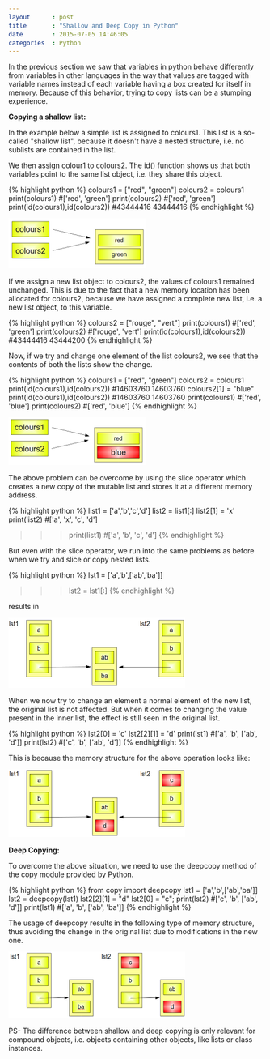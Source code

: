 ```yaml
---
layout      : post
title       : "Shallow and Deep Copy in Python"
date        : 2015-07-05 14:46:05
categories  : Python
---
```


In the previous section we saw that variables in python behave differently from variables in other languages in the way that values are tagged with variable names instead of each variable having a box created for itself in memory. Because of this behavior, trying to copy lists can be a stumping experience.

**Copying a shallow list:**

In the example below a simple list is assigned to colours1. This list is a so-called "shallow list", because it doesn't have a nested structure, i.e. no sublists are contained in the list. 

We then assign colour1 to colours2. The id() function shows us that both variables point to the same list object, i.e. they share this object.

{% highlight python %}
colours1 = ["red", "green"]
colours2 = colours1
print(colours1) #['red', 'green']
print(colours2) #['red', 'green']
print(id(colours1),id(colours2)) #43444416 43444416
{% endhighlight %}

![Two lists with the same content](/resources/same_content_list.png)


If we assign a new list object to colours2, the values of colours1 remained unchanged. This is due to the fact that a new memory location has been allocated for colours2, because we have assigned a complete new list, i.e. a new list object, to this variable.

{% highlight python %}
colours2 = ["rouge", "vert"]
print(colours1) #['red', 'green']
print(colours2) #['rouge', 'vert']
print(id(colours1),id(colours2)) #43444416 43444200
{% endhighlight %}

Now, if we try and change one element of the list colours2, we see that the contents of both the lists show the change. 

{% highlight python %}
colours1 = ["red", "green"]
colours2 = colours1
print(id(colours1),id(colours2)) #14603760 14603760
colours2[1] = "blue"
print(id(colours1),id(colours2)) #14603760 14603760
print(colours1) #['red', 'blue']
print(colours2) #['red', 'blue']
{% endhighlight %}

![Two lists with the same content and one element replaced](/resources/deep_copy_2.png)


The above problem can be overcome by using the slice operator which creates a new copy of the mutable list and stores it at a different memory address. 

{% highlight python %}
list1 = ['a','b','c','d']
list2 = list1[:]
list2[1] = 'x'
print(list2) #['a', 'x', 'c', 'd']
>>> print(list1) #['a', 'b', 'c', 'd']
{% endhighlight %}

But even with the slice operator, we run into the same problems as before when we try and slice or copy nested lists.

{% highlight python %}
lst1 = ['a','b',['ab','ba']]
>>> lst2 = lst1[:]
{% endhighlight %}

results in

![Slicing nested lists](/resources/deep_copy_3.png)

When we now try to change an element a normal element of the new list, the original list is not affected. But when it comes to changing the value present in the inner list, the effect is still seen in the original list.

{% highlight python %}
lst2[0] = 'c'
lst2[2][1] = 'd'
print(lst1) #['a', 'b', ['ab', 'd']]
print(lst2) #['c', 'b', ['ab', 'd']]
{% endhighlight %}

This is because the memory structure for the above operation looks like:

![Slicing nested lists](/resources/deep_copy_4.png)

**Deep Copying:**

To overcome the above situation, we need to use the deepcopy method of the copy module provided by Python. 

{% highlight python %}
from copy import deepcopy
lst1 = ['a','b',['ab','ba']]
lst2 = deepcopy(lst1)
lst2[2][1] = "d"
lst2[0] = "c";
print(lst2) #['c', 'b', ['ab', 'd']]
print(lst1) #['a', 'b', ['ab', 'ba']]
{% endhighlight %}

The usage of deepcopy results in the following type of memory structure, thus avoiding the change in the original list due to modifications in the new one. 

![Slicing nested lists](/resources/deep_copy_5.png)

PS- The difference between shallow and deep copying is only relevant for compound objects, i.e. objects containing other objects, like lists or class instances. 